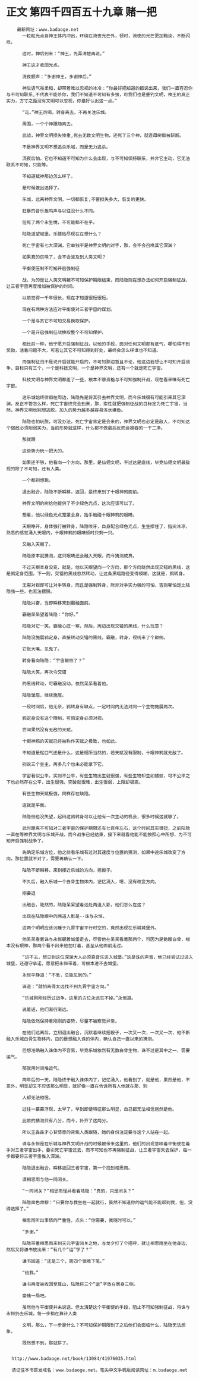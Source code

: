 # 正文 第四千四百五十九章 赌一把
        最新网址：www.badaoge.net
          一粒粒光点自神王体内冲出，环绕在流夜光芒外，顿时，流夜的光芒更加黯淡，不断闪烁。
      
          这时，神后到来：“神王，先弄清楚再说。”
      
          神王这才收回光点。
      
          流夜颤声：“多谢神王，多谢神后。”
      
          神后语气虽柔和，却带着难以忽视的冰冷：“你最好把知道的都说出来，我们一直容忍你与不可知联系,不代表不能杀你，我们不知道不可知有多强，可我们也是垂钓文明，神王的真正实力，方寸之距没有文明可以忽视，你最好认出这一点。”
      
          “走。”神王厉喝，转身离去，不再关注乐城。
      
          周围，一个个神跟随离去。
      
          此战，神界文明损失惨重,死去无数文明生物，还死了三个神，就连母树都被斩断。
      
          不是神界文明不想追杀乐城，而是无力追杀。
      
          流夜后怕，它也不知道不可知为什么会出现，与不可知保持联系，并非它主动，它无法联系不可知，只能等。
      
          不知道赋神那边怎么样了。
      
          是时候做出选择了。
      
          乐城，远离神界文明，一切都恢复,不管损失多大，恢复的更快。
      
          狂暴的音乐轰鸣声与以往没什么不同。
      
          但死了两个永生境，不可能都不在乎。
      
          陆隐遥望城堡，乐髅枯尽现在在想什么？
      
          死亡宇宙有七大深渊，它单独不是神界文明的对手，那，会不会召唤其它深渊？
      
          如果真的召唤了，会不会波及到人类文明？
      
          平衡使压制不可知开启强制征
      
          战，为的是让人类文明被不可知保护期限结束，而陆隐则在想办法如何开启强制征战，让三者宇宙再度增加被保护的时间。
      
          以前觉得一千年很长，现在才知道很短很短。
      
          现在有两种方法应对平衡使对三者宇宙的谋划。
      
          一个是与其它不可知交易换取保护。
      
          一个是开启强制征战换取整个不可知保护。
      
          相比前一种，他宁愿开启强制征战，以他的手段，面对任何文明都有底气，哪怕得不到奖励，活着问题不大，可若让其它不可知得到好处，最终会怎么样谁也不知道。
      
          而强制征战不是说开启就能开启的，不可知那边暂且不论，他这边若想让不可知开启战争，目标只有三个，一个是科技文明，一个是神界文明，还有一个就是死亡宇宙。
      
          科技文明与神界文明都差了一些，根本不够资格与不可知强制开战，现在看来唯有死亡宇宙。
      
          这乐城始终徘徊在周边，陆隐先是将其引去神界文明，而今乐城很有可能引来其它深渊，反正不管怎么样，死亡宇宙终究会到来，那，索性就把强制征战的目标定为死亡宇宙，当然，神界文明也别想逃脱，加入的势力越多越容易浑水摸鱼。
      
          陆隐也怕玩脱，可没办法，死亡宇宙肯定是会来的，神界文明也必定是敌人，不可知这个宿敌必须削弱实力，当前形势就这样，什么都不做最后反而会被吞的一干二净。
      
          那就跟
      
          这些势力玩一把大的。
      
          如果还不够，他看向一个方向，那里，是仙翎文明，不过这是底线，毕竟仙翎文明最敌视的除了不可知，还有人类。
      
          一个都别想跑。
      
          退出融合，陆隐不断瞬移，返回，最终来到了十眼神鸦面前。
      
          神界文明的树给他提供了不少绿色光点，这次应该可以了。
      
          想着，他以绿色光点笼罩全身，抬手触碰十眼神鸦的眼睛。
      
          天眼睁开，身体强行被转身，陆隐咬牙，自身配合绿色光点，生生撑住了，指尖冰凉，熟悉的感觉涌入天眼内，十眼神鸦的眼睛顿时只剩一只。
      
          又融入天眼了。
      
          陆隐原本就猜测，这只眼睛还会融入天眼，而今猜测成真。
      
          不过天眼本身没变，就是，他以天眼望向一个方向，那个方向陡然出现交错的黑线，这是鸦定身范围，下一刻，交错的黑线忽然转动，让这条黑暗路径变得模糊，这就是，鸦转身。
      
          无需对视即可让对手转身，而且是强制转身，除非对手实力强的可怕，否则哪怕是比陆隐强一些，也无法摆脱。
      
          陆隐兴奋，当即瞬移来到霸融面前。
      
          霸融呆呆望着陆隐：“你好。”
      
          陆隐对它一笑，霸融心底一寒，然后，周边出现交错的黑线，什么玩意？
      
          陆隐没施展鸦定身，直接转动交错的黑线，霸融，转身，视线来了个颠倒。
      
          它张大嘴，见鬼了。
      
          转身看向陆隐：“宇宙颠倒了？”
      
          陆隐大笑，再次令交错
      
          的黑线转动，可霸融没动，依然呆呆看着他。
      
          陆隐皱眉，继续施展。
      
          一段时间后，他无奈，鸦转身有缺点，一定时间内无法对同一个生物施展两次。
      
          鸦定身没有这个限制，可鸦定身必须对视。
      
          世间果然没有无敌的天赋。
      
          十眼神鸦的天赋已经被称作天赋之极致，也如此。
      
          不知道是松口气还是什么，这是理所当然的，若天赋没有限制，十眼神鸦就无敌了。
      
          别说三个垒主，再多几个也未必能拿下它。
      
          宇宙看似公平，实则不公平，有些生物出生就很强，有些生物却生如蝼蚁，可不公平之下也必然存在公平，出生很强，突破就很难，出生很弱，上限却极高。
      
          有些生物天赋极强，同样存在缺陷。
      
          这就是平衡。
      
          陆隐倒也没失望，起码这鸦转身可以让他有一次主动的机会，很多时候这就够了。
      
          此时距离不可知对三者宇宙的保护期限还有七百年左右，这个时间其实很短，之前陆隐一直在等神界文明与乐城开战，而今战争已经结束，接下来就看他能不能按照心中所想，为不可知开启强制战争了。
      
          先确定乐城方位，他之前看乐城有过对其速度与位置的猜测，如果中途乐城改变了方向，那位置就不对了，需要再确认一下。
      
          陆隐不断瞬移，来到接近乐城的方向，摇骰子。
      
          不久后，融入乐城一个白骨生物体内，记忆涌入，嗯，没有改变方向。
      
          刚要退
      
          出融合，陡然的，陆隐呆呆望着远处两道人影，他们怎么在这？
      
          出现在陆隐眼中的两道人影是--诛与永恒。
      
          这两个明明应该沉睡于九霄宇宙平行时空的，竟然出现在乐城城堡外。
      
          他呆呆看着诛与永恒朝着城堡走去，尽管他在呆呆看着那两个，可因为是骷髅白骨，根本没有眼神，那两个看不出来他在盯着，甚至从他面前走过。
      
          “进不去，想见到这位深渊大人必须靠音乐进入城堡。”这是诛的声音，他已经尝试过进入城堡，还遵守承诺，愿意把永恒带着，可根本进不去城堡。
      
          永恒平静道：“不急，总能见到的。”
      
          诛道：“就怕离得太远找不到九霄宇宙方向。”
      
          “乐城刚刚经历过战争，这里的方位永远忘不掉。”永恒道。
      
          说着话，他们渐行渐远。
      
          陆隐依然保持着刚刚的姿势，尽量不被察觉异常。
      
          在他们远离后，立刻退出融合，沉默着继续摇骰子，一次又一次，一次又一次，他不断融入乐城白骨生物体内，目的是想融入诛的体内，确认自己一直以来的猜测。
      
          但想准确融入诛体内不容易，毕竟乐城依然有无数白骨生物，诛不过是其中之一，需要运气。
      
          那就用时间堆运气。
      
          两年后的一天，陆隐终于融入诛体内了，记忆涌入，他看到了，就是他，果然是他，不意外，明显却又不应该那么明显，就好像一直在告诉所有人他就在那，别
      
          人却无法相信。
      
          过往一幕幕浮现，太早了，早到即便特征那么明显，自己都无法相信居然是他。
      
          此前的猜测只有八分，而今，补齐了这两分。
      
          所以王淼淼才心甘情愿的背叛人类跟随，她的身份注定要与这个人站在一起。
      
          诛与永恒是在乐城与神界文明开战的时候被带来这里的，他们的出现意味着平衡使在着手对三者宇宙出手，要引死亡宇宙过去，而不可知也不再强制征战，让三者宇宙失去保护，每一步都要将三者宇宙推入深渊。
      
          陆隐退出融合，瞬移返回三者宇宙，第一个找到相思雨。
      
          请相思雨与他一同闭关。
      
          “一同闭关？”相思雨怪异看着陆隐：“真的，只是闭关？”
      
          陆隐面色肃穆：“只要你与我坐在一起就行，虽然不知道你的运气能不能帮到我，但，没得选择了。”
      
          相思雨听出事情的严重性，点头：“你需要，我随时可以。”
      
          “多谢。”
      
          陆隐带着相思雨来到天元宇宙闭关之地，与龙夕打了个招呼，就让相思雨坐在他身边，然后又将谦书放出来：“有几个“运”字了？”
      
          谦书回道：“还是三个，第四个很难下笔。”
      
          “给我。”
      
          谦书再度被收回至尊山，陆隐将三个“运”字放在周身三侧。
      
          豪赌一局吧。
      
          虽然他与平衡使并未说话，但太清楚这个平衡使的手段，阻止不可知强制征战，将诛与永恒扔去乐城，每一步都在算计人类
      
          文明，那么，下一步是什么？不可知保护期限到了之后他们会面临什么，陆隐无法想象。
      
          既然想不到，那就拼了。
      
      
      http://www.badaoge.net/book/13084/41976035.html
      
      请记住本书首发域名：www.badaoge.net。笔尖中文手机版阅读网址：m.badaoge.net